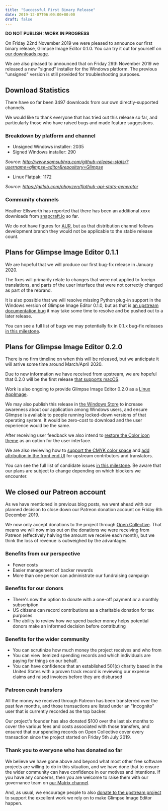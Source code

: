 ```yaml
---
title: "Successful First Binary Release"
date: 2019-12-07T06:00:00+00:00
draft: false
---
```

**DO NOT PUBLISH: WORK IN PROGRESS**

On Friday 22nd November 2019 we were pleased to announce our first binary release, Glimpse Image Editor 0.1.0. You can try it out for yourself on [our downloads page](/downloads/).

We are also pleased to announced that on Friday 29th November 2019 we released a new "signed" installer for the Windows platform. The previous "unsigned" version is still provided for troubleshooting purposes.

## Download Statistics
There have so far been 3497 downloads from our own directly-supported channels.

We would like to thank everyone that has tried out this release so far, and particularly those who have raised bugs and made feature suggestions.

### Breakdown by platform and channel
* Unsigned Windows installer: 2035
* Signed Windows installer: 290

*Source: http://www.somsubhra.com/github-release-stats/?username=glimpse-editor&repository=Glimpse*

* Linux Flatpak: 1172

*Source: https://gitlab.com/ahayzen/flathub-api-stats-generator*

### Community channels
Heather Ellsworth has reported that there has been an additional xxxx downloads from [snapcraft.io](https://snapcraft.io/glimpse-editor) so far.

We do not have figures for [AUR](https://aur.archlinux.org/packages/glimpse-editor-git/), but as that distribution channel follows development branch they would not be applicable to the stable release count.

## Plans for Glimpse Image Editor 0.1.1
We are hopeful that we will produce our first bug-fix release in January 2020.

The fixes will primarily relate to changes that were not applied to foreign translations, and parts of the user interface that were not correctly changed as part of the rebrand.

It is also possible that we will resolve missing Python plug-in support in the Windows version of Glimpse Image Editor 0.1.0, but as that is [an upstream documentation bug](https://github.com/glimpse-editor/Glimpse/issues/178) it may take some time to resolve and be pushed out to a later release.

You can see a full list of bugs we may potentially fix in 0.1.x bug-fix releases [in this milestone](https://github.com/glimpse-editor/Glimpse/milestone/6).

## Plans for Glimpse Image Editor 0.2.0
There is no firm timeline on when this will be released, but we anticipate it will arrive some time around March/April 2020.

Due to new information we have received from upstream, we are hopeful that 0.2.0 will be the first release [that supports macOS](https://github.com/glimpse-editor/Glimpse/issues/227).

Work is also ongoing to provide Glimpse Image Editor 0.2.0 as a [Linux AppImage](https://github.com/glimpse-editor/Glimpse/issues/108).

We may also publish this release in [the Windows Store](https://github.comhttps://deploy-preview-67--competent-wright-57cc1e.netlify.com/posts/successful-first-binary-release//glimpse-editor/Glimpse/issues/180) to increase awareness about our application among Windows users, and ensure Glimpse is available to people running locked-down versions of that operating system. It would be zero-cost to download and the user experience would be the same.

After receiving user feedback we also intend to [restore the Color icon theme](https://github.com/glimpse-editor/Glimpse/issues/232) as an option for the user interface.

We are also reviewing how to [support the CMYK color space](https://github.com/glimpse-editor/Glimpse/issues/252) and [add attribution in the front end UI](https://github.com/glimpse-editor/Glimpse/issues/179) for upstream contributors and translators.

You can see the full list of candidate issues [in this milestone](https://github.com/glimpse-editor/Glimpse/milestone/5). Be aware that our plans are subject to change depending on which blockers we encounter.

## We closed our Patreon account
As we have mentioned in previous blog posts, we went ahead with our planned decision to close down our Patreon donation account on Friday 6th December 2019.

We now only accept donations to the project through [Open Collective](https://opencollective.com/glimpse). That means we will now miss out on the donations we were receiving from Patreon (effectively halving the amount we receive each month), but we think the loss of revenue is outweighed by the advantages.

### Benefits from our perspective
* Fewer costs
* Easier management of backer rewards
* More than one person can administrate our fundraising campaign

### Benefits for our donors
* There's now the option to donate with a one-off payment *or* a monthly subscription
* US citizens can record contributions as a charitable donation for tax purposes
* The ability to review how we spend backer money helps potential donors make an informed decision before contributing

### Benefits for the wider community
* You can scrutinize how much money the project receives and who from
* You can view itemized spending records and which individuals are paying for things on our behalf.
* You can have confidence that an established 501(c) charity based in the United States with a proven track record is reviewing our expense claims and raised invoices before they are disbursed

### Patreon cash transfers
All the money we received through Patreon has been transferred over the past few months, and those transactions are listed under an "Incognito" user that is currently recorded as the top backer.

Our project's founder has also donated $100 over the last six months to cover the various fees and costs associated with those transfers, and ensured that our spending records on Open Collective cover every transaction since the project started on Friday 5th July 2019.

### Thank you to everyone who has donated so far
We believe we have gone above and beyond what most other free software projects are willing to do in this situation, and we have done that to ensure the wider community can have confidence in our motives and intentions. If you have any concerns, then you are welcome to raise them with our governance team on [our Matrix channel](https://matrix.to/#/#glimpse:matrix.org).

And, as usual, we encourage people to also [donate to the upstream project](https://www.gimp.org/donating/) to support the excellent work we rely on to make Glimpse Image Editor happen.
